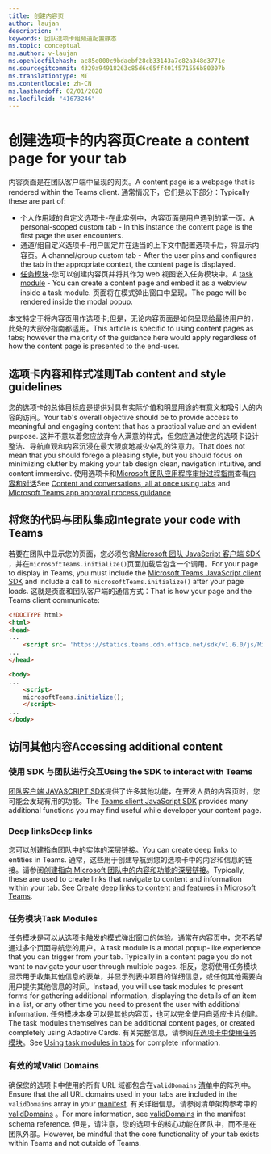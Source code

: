 ```yaml
---
title: 创建内容页
author: laujan
description: ''
keywords: 团队选项卡组频道配置静态
ms.topic: conceptual
ms.author: v-laujan
ms.openlocfilehash: ac85e000c9bdaebf28cb33143a7c82a348d3771e
ms.sourcegitcommit: 4329a94918263c85d6c65ff401f571556b80307b
ms.translationtype: MT
ms.contentlocale: zh-CN
ms.lasthandoff: 02/01/2020
ms.locfileid: "41673246"
---
```

# <a name="create-a-content-page-for-your-tab"></a><span data-ttu-id="8d6de-103">创建选项卡的内容页</span><span class="sxs-lookup"><span data-stu-id="8d6de-103">Create a content page for your tab</span></span>

<span data-ttu-id="8d6de-104">内容页面是在团队客户端中呈现的网页。</span><span class="sxs-lookup"><span data-stu-id="8d6de-104">A content page is a webpage that is rendered within the Teams client.</span></span> <span data-ttu-id="8d6de-105">通常情况下，它们是以下部分：</span><span class="sxs-lookup"><span data-stu-id="8d6de-105">Typically these are part of:</span></span>

* <span data-ttu-id="8d6de-106">个人作用域的自定义选项卡-在此实例中，内容页面是用户遇到的第一页。</span><span class="sxs-lookup"><span data-stu-id="8d6de-106">A personal-scoped custom tab - In this instance the content page is the first page the user encounters.</span></span>
* <span data-ttu-id="8d6de-107">通道/组自定义选项卡-用户固定并在适当的上下文中配置选项卡后，将显示内容页。</span><span class="sxs-lookup"><span data-stu-id="8d6de-107">A channel/group custom tab - After the user pins and configures the tab in the appropriate context, the content page is displayed.</span></span>
* <span data-ttu-id="8d6de-108">[任务模块](~/task-modules-and-cards/what-are-task-modules.md)-您可以创建内容页并将其作为 web 视图嵌入任务模块中。</span><span class="sxs-lookup"><span data-stu-id="8d6de-108">A [task module](~/task-modules-and-cards/what-are-task-modules.md) - You can create a content page and embed it as a webview inside a task module.</span></span> <span data-ttu-id="8d6de-109">页面将在模式弹出窗口中呈现。</span><span class="sxs-lookup"><span data-stu-id="8d6de-109">The page will be rendered inside the modal popup.</span></span>

<span data-ttu-id="8d6de-110">本文特定于将内容页用作选项卡;但是，无论内容页面是如何呈现给最终用户的，此处的大部分指南都适用。</span><span class="sxs-lookup"><span data-stu-id="8d6de-110">This article is specific to using content pages as tabs; however the majority of the guidance here would apply regardless of how the content page is presented to the end-user.</span></span>

## <a name="tab-content-and-style-guidelines"></a><span data-ttu-id="8d6de-111">选项卡内容和样式准则</span><span class="sxs-lookup"><span data-stu-id="8d6de-111">Tab content and style guidelines</span></span>

<span data-ttu-id="8d6de-112">您的选项卡的总体目标应是提供对具有实际价值和明显用途的有意义和吸引人的内容的访问。</span><span class="sxs-lookup"><span data-stu-id="8d6de-112">Your tab's overall objective should be to provide access to meaningful and engaging content that has a practical value and an evident purpose.</span></span> <span data-ttu-id="8d6de-113">这并不意味着您应放弃令人满意的样式，但您应通过使您的选项卡设计整洁、导航直观和内容沉浸在最大限度地减少杂乱的注意力。</span><span class="sxs-lookup"><span data-stu-id="8d6de-113">That does not mean that you should forego a pleasing style, but you should focus on minimizing clutter by making your tab design clean, navigation intuitive, and content immersive.</span></span> <span data-ttu-id="8d6de-114">使用选项卡和[Microsoft 团队应用程序审批过程指南](~/concepts/deploy-and-publish/appsource/prepare/frequently-failed-cases.md)查看[内容和对话](~/tabs/design/tabs.md)</span><span class="sxs-lookup"><span data-stu-id="8d6de-114">See [Content and conversations, all at once using tabs](~/tabs/design/tabs.md) and [Microsoft Teams app approval process guidance](~/concepts/deploy-and-publish/appsource/prepare/frequently-failed-cases.md)</span></span>

## <a name="integrate-your-code-with-teams"></a><span data-ttu-id="8d6de-115">将您的代码与团队集成</span><span class="sxs-lookup"><span data-stu-id="8d6de-115">Integrate your code with Teams</span></span>

<span data-ttu-id="8d6de-116">若要在团队中显示您的页面，您必须包含[Microsoft 团队 JavaScript 客户端 SDK](/javascript/api/overview/msteams-client?view=msteams-client-js-latest) ，并在`microsoftTeams.initialize()`页面加载后包含一个调用。</span><span class="sxs-lookup"><span data-stu-id="8d6de-116">For your page to display in Teams, you must include the [Microsoft Teams JavaScript client SDK](/javascript/api/overview/msteams-client?view=msteams-client-js-latest) and include a call to `microsoftTeams.initialize()` after your page loads.</span></span> <span data-ttu-id="8d6de-117">这就是页面和团队客户端的通信方式：</span><span class="sxs-lookup"><span data-stu-id="8d6de-117">That is how your page and the Teams client communicate:</span></span>

```html
<!DOCTYPE html>
<html>
<head>
...
    <script src= 'https://statics.teams.cdn.office.net/sdk/v1.6.0/js/MicrosoftTeams.min.js'></script>
...
</head>

<body>
...
    <script>
    microsoftTeams.initialize();
    </script>
...
</body>
```

## <a name="accessing-additional-content"></a><span data-ttu-id="8d6de-118">访问其他内容</span><span class="sxs-lookup"><span data-stu-id="8d6de-118">Accessing additional content</span></span>

### <a name="using-the-sdk-to-interact-with-teams"></a><span data-ttu-id="8d6de-119">使用 SDK 与团队进行交互</span><span class="sxs-lookup"><span data-stu-id="8d6de-119">Using the SDK to interact with Teams</span></span>

<span data-ttu-id="8d6de-120">[团队客户端 JAVASCRIPT SDK](~/tabs/how-to/using-teams-client-sdk.md)提供了许多其他功能，在开发人员的内容页时，您可能会发现有用的功能。</span><span class="sxs-lookup"><span data-stu-id="8d6de-120">The [Teams client JavaScript SDK](~/tabs/how-to/using-teams-client-sdk.md) provides many additional functions you may find useful while developer your content page.</span></span>

### <a name="deep-links"></a><span data-ttu-id="8d6de-121">Deep links</span><span class="sxs-lookup"><span data-stu-id="8d6de-121">Deep links</span></span>

<span data-ttu-id="8d6de-122">您可以创建指向团队中的实体的深层链接。</span><span class="sxs-lookup"><span data-stu-id="8d6de-122">You can create deep links to entities in Teams.</span></span> <span data-ttu-id="8d6de-123">通常，这些用于创建导航到您的选项卡中的内容和信息的链接。请参阅[创建指向 Microsoft 团队中的内容和功能的深层链接](~/concepts/build-and-test/deep-links.md)。</span><span class="sxs-lookup"><span data-stu-id="8d6de-123">Typically, these are used to create links that navigate to content and information within your tab. See [Create deep links to content and features in Microsoft Teams](~/concepts/build-and-test/deep-links.md).</span></span>

### <a name="task-modules"></a><span data-ttu-id="8d6de-124">任务模块</span><span class="sxs-lookup"><span data-stu-id="8d6de-124">Task Modules</span></span>

<span data-ttu-id="8d6de-125">任务模块是可以从选项卡触发的模式弹出窗口的体验。通常在内容页中，您不希望通过多个页面导航您的用户。</span><span class="sxs-lookup"><span data-stu-id="8d6de-125">A task module is a modal popup-like experience that you can trigger from your tab. Typically in a content page you do not want to navigate your user through multiple pages.</span></span> <span data-ttu-id="8d6de-126">相反，您将使用任务模块显示用于收集其他信息的表单，并显示列表中项目的详细信息，或任何其他需要向用户提供其他信息的时间。</span><span class="sxs-lookup"><span data-stu-id="8d6de-126">Instead, you will use task modules to present forms for gathering additional information, displaying the details of an item in a list, or any other time you need to present the user with additional information.</span></span> <span data-ttu-id="8d6de-127">任务模块本身可以是其他内容页，也可以完全使用自适应卡片创建。</span><span class="sxs-lookup"><span data-stu-id="8d6de-127">The task modules themselves can be additional content pages, or created completely using Adaptive Cards.</span></span> <span data-ttu-id="8d6de-128">有关完整信息，请参阅[在选项卡中使用任务模块](~/task-modules-and-cards/task-modules/task-modules-tabs.md)。</span><span class="sxs-lookup"><span data-stu-id="8d6de-128">See [Using task modules in tabs](~/task-modules-and-cards/task-modules/task-modules-tabs.md) for complete information.</span></span>

### <a name="valid-domains"></a><span data-ttu-id="8d6de-129">有效的域</span><span class="sxs-lookup"><span data-stu-id="8d6de-129">Valid Domains</span></span>

<span data-ttu-id="8d6de-130">确保您的选项卡中使用的所有 URL 域都包含在`validDomains` [清单](~/concepts/build-and-test/apps-package.md)中的阵列中。</span><span class="sxs-lookup"><span data-stu-id="8d6de-130">Ensure that the all URL domains used in your tabs are included in the `validDomains` array in your [manifest](~/concepts/build-and-test/apps-package.md).</span></span> <span data-ttu-id="8d6de-131">有关详细信息，请参阅清单架构参考中的[validDomains](~/resources/schema/manifest-schema.md#validdomains) 。</span><span class="sxs-lookup"><span data-stu-id="8d6de-131">For more information, see [validDomains](~/resources/schema/manifest-schema.md#validdomains) in the manifest schema reference.</span></span> <span data-ttu-id="8d6de-132">但是，请注意，您的选项卡的核心功能在团队中，而不是在团队外部。</span><span class="sxs-lookup"><span data-stu-id="8d6de-132">However, be mindful that the core functionality of your tab exists within Teams and not outside of Teams.</span></span>
